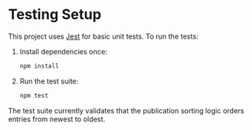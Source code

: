 # Testing Setup

This project uses [Jest](https://jestjs.io/) for basic unit tests. To run the tests:

1. Install dependencies once:

   ```bash
   npm install
   ```

2. Run the test suite:

   ```bash
   npm test
   ```

The test suite currently validates that the publication sorting logic orders entries from newest to oldest.
